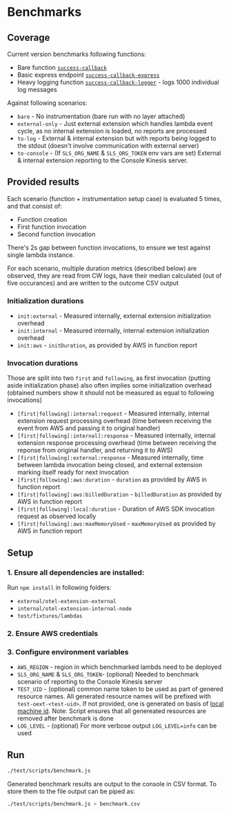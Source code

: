# Benchmarks

## Coverage

Current version benchmarks following functions:

- Bare function [`success-callback`](../../fixtures/lambdas/success-callback.js)
- Basic express endpoint [`success-callback-express`](../../fixtures/lambdas/success-callback-express.js)
- Heavy logging function [`success-callback-logger`](../../fixtures/lambdas/success-callback-logger.js) - logs 1000 individual log messages

Against following scenarios:

- `bare` - No instrumentation (bare run with no layer attached)
- `external-only` - Just external extension which handles lambda event cycle, as no internal extension is loaded, no reports are processed
- `to-log` - External & internal extension but with reports being logged to the stdout (doesn't involve communication with external server)
- `to-console` - (If `SLS_ORG_NAME` & `SLS_ORG_TOKEN` env vars are set) External & internal extension reporting to the Console Kinesis server.

## Provided results

Each scenario (function + instrumentation setup case) is evaluated 5 times, and that consist of:

- Function creation
- First function invocation
- Second function invocation

There's 2s gap between function invocations, to ensure we test against single lambda instance.

For each scenario, multiple duration metrics (described below) are observed, they are read from CW logs, have their median calculated (out of five occurances) and are written to the outcome CSV output

### Initialization durations

- `init:external` - Measured internally, external extension initialization overhead
- `init:internal` - Measured internally, internal extension initialization overhead
- `init:aws` - `initDuration`, as provided by AWS in function report

### Invocation durations

Those are split into two `first` and `following`, as first invocation (putting aside initialization phase) also often implies some initialization overhead (obtained numbers show it should not be measured as equal to following invocations)

- `[first|following]:internal:request` - Measured internally, internal extension request processing overhead (time between receiving the event from AWS and passing it to original handler)
- `[first|following]:internal]:response` - Measured internally, internal extension response processing overhead (time between receiving the reponse from original handler, and returning it to AWS)
- `[first|following]:external:response` - Measured internally, time between lambda invocation being closed, and external extension marking itself ready for next invocation
- `[first|following]:aws:duration` - `duration` as provided by AWS in function report
- `[first|following]:aws:billedDuration` - `billedDuration` as provided by AWS in function report
- `[first|following]:loca]:duration` - Duration of AWS SDK invocation request as observed locally
- `[first|following]:aws:maxMemoryUsed` - `maxMemoryUsed` as provided by AWS in function report

## Setup

### 1. Ensure all dependencies are installed:

Run `npm install` in following folders:

- `external/otel-extension-external`
- `internal/otel-extension-internal-node`
- `test/fixtures/lambdas`

### 2. Ensure AWS credentials

### 3. Configure environment variables

- `AWS_REGION` - region in which benchmarked lambds need to be deployed
- `SLS_ORG_NAME` & `SLS_ORG_TOKEN`- (optional) Needed to benchmark scenario of reporting to the Console Kinesis server
- `TEST_UID` - (optional) common name token to be used as part of genered resource names. All generated resource names will be prefixed with `test-oext-<test-uid>`. If not provided, one is generated on basis of [local machine id](https://www.npmjs.com/package/node-machine-id). Note: Script ensures that all genereated resources are removed after benchmark is done
- `LOG_LEVEL` - (optional) For more verbose output `LOG_LEVEL=info` can be used

## Run

```bash
./test/scripts/benchmark.js
```

Generated benchmark results are output to the console in CSV format. To store them to the file output can be piped as:

```bash
./test/scripts/benchmark.js > benchmark.csv
```
